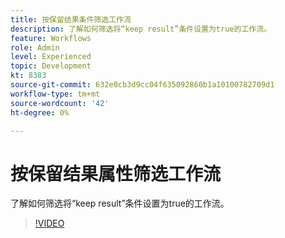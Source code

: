 ```yaml
---
title: 按保留结果条件筛选工作流
description: 了解如何筛选将“keep result”条件设置为true的工作流。
feature: Workflows
role: Admin
level: Experienced
topic: Development
kt: 8383
source-git-commit: 632e0cb3d9cc04f635092860b1a10100782709d1
workflow-type: tm+mt
source-wordcount: '42'
ht-degree: 0%

---
```



# 按保留结果属性筛选工作流

了解如何筛选将“keep result”条件设置为true的工作流。

>[!VIDEO](https://video.tv.adobe.com/v/335888?quality=12)
